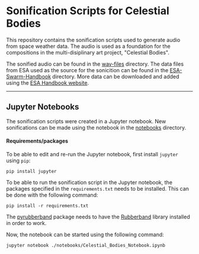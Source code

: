 # Sonification Scripts for Celestial Bodies
This repository contains the sonification scripts used to generate audio from space weather data. 
The audio is used as a foundation for the compositions in the multi-disiplinary art project, "Celestial Bodies".

The sonified audio can be found in the [wav-files](./wav-files) directory.
The data files from ESA used as the source for the sonicition can be found in the [ESA-Swarm-Handbook](./notebooks/ESA-Swarm-Handbook) directory.
More data can be downloaded and added using the [ESA Handbook website](https://swarmhandbook.earth.esa.int/catalogue/index).

---

## Jupyter Notebooks
The sonification scripts were created in a Jupyter notebook. New sonifications can be made using the notebook in the [notebooks](./notebooks) directory.

#### Requirements/packages
To be able to edit and re-run the Jupyter notebook, first install `jupyter` using `pip`:
```
pip install jupyter
```

To be able to run the sonification script in the Jupyter notebook, the packages specified in the `requirements.txt` needs to be installed. 
This can be done with the following command:
```
pip install -r requirements.txt
```
The [pyrubberband](https://github.com/bmcfee/pyrubberband) package needs to have the [Rubberband](https://breakfastquay.com/rubberband/) library installed in order to work.

Now, the notebook can be started using the following command:
```
jupyter notebook ./notebooks/Celestial_Bodies_Notebook.ipynb
```